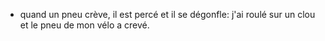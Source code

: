 - quand un pneu crève, il est percé et il se dégonfle: j'ai roulé sur un clou et le pneu de mon vélo a crevé.